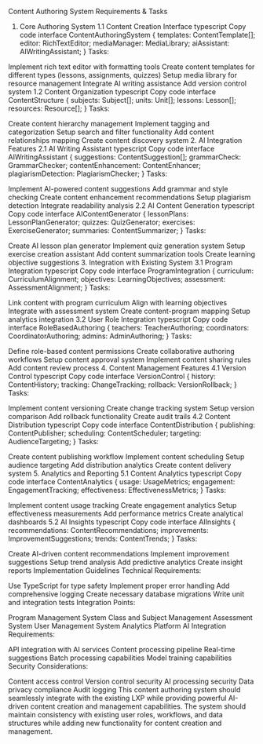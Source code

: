 Content Authoring System Requirements & Tasks
1. Core Authoring System
1.1 Content Creation Interface
typescript
Copy code
interface ContentAuthoringSystem {
  templates: ContentTemplate[];
  editor: RichTextEditor;
  mediaManager: MediaLibrary;
  aiAssistant: AIWritingAssistant;
}
Tasks:

 Implement rich text editor with formatting tools
 Create content templates for different types (lessons, assignments, quizzes)
 Setup media library for resource management
 Integrate AI writing assistance
 Add version control system
1.2 Content Organization
typescript
Copy code
interface ContentStructure {
  subjects: Subject[];
  units: Unit[];
  lessons: Lesson[];
  resources: Resource[];
}
Tasks:

 Create content hierarchy management
 Implement tagging and categorization
 Setup search and filter functionality
 Add content relationships mapping
 Create content discovery system
2. AI Integration Features
2.1 AI Writing Assistant
typescript
Copy code
interface AIWritingAssistant {
  suggestions: ContentSuggestion[];
  grammarCheck: GrammarChecker;
  contentEnhancement: ContentEnhancer;
  plagiarismDetection: PlagiarismChecker;
}
Tasks:

 Implement AI-powered content suggestions
 Add grammar and style checking
 Create content enhancement recommendations
 Setup plagiarism detection
 Integrate readability analysis
2.2 AI Content Generation
typescript
Copy code
interface AIContentGenerator {
  lessonPlans: LessonPlanGenerator;
  quizzes: QuizGenerator;
  exercises: ExerciseGenerator;
  summaries: ContentSummarizer;
}
Tasks:

 Create AI lesson plan generator
 Implement quiz generation system
 Setup exercise creation assistant
 Add content summarization tools
 Create learning objective suggestions
3. Integration with Existing System
3.1 Program Integration
typescript
Copy code
interface ProgramIntegration {
  curriculum: CurriculumAlignment;
  objectives: LearningObjectives;
  assessment: AssessmentAlignment;
}
Tasks:

 Link content with program curriculum
 Align with learning objectives
 Integrate with assessment system
 Create content-program mapping
 Setup analytics integration
3.2 User Role Integration
typescript
Copy code
interface RoleBasedAuthoring {
  teachers: TeacherAuthoring;
  coordinators: CoordinatorAuthoring;
  admins: AdminAuthoring;
}
Tasks:

 Define role-based content permissions
 Create collaborative authoring workflows
 Setup content approval system
 Implement content sharing rules
 Add content review process
4. Content Management Features
4.1 Version Control
typescript
Copy code
interface VersionControl {
  history: ContentHistory;
  tracking: ChangeTracking;
  rollback: VersionRollback;
}
Tasks:

 Implement content versioning
 Create change tracking system
 Setup version comparison
 Add rollback functionality
 Create audit trails
4.2 Content Distribution
typescript
Copy code
interface ContentDistribution {
  publishing: ContentPublisher;
  scheduling: ContentScheduler;
  targeting: AudienceTargeting;
}
Tasks:

 Create content publishing workflow
 Implement content scheduling
 Setup audience targeting
 Add distribution analytics
 Create content delivery system
5. Analytics and Reporting
5.1 Content Analytics
typescript
Copy code
interface ContentAnalytics {
  usage: UsageMetrics;
  engagement: EngagementTracking;
  effectiveness: EffectivenessMetrics;
}
Tasks:

 Implement content usage tracking
 Create engagement analytics
 Setup effectiveness measurements
 Add performance metrics
 Create analytical dashboards
5.2 AI Insights
typescript
Copy code
interface AIInsights {
  recommendations: ContentRecommendations;
  improvements: ImprovementSuggestions;
  trends: ContentTrends;
}
Tasks:

 Create AI-driven content recommendations
 Implement improvement suggestions
 Setup trend analysis
 Add predictive analytics
 Create insight reports
Implementation Guidelines
Technical Requirements:

Use TypeScript for type safety
Implement proper error handling
Add comprehensive logging
Create necessary database migrations
Write unit and integration tests
Integration Points:

Program Management System
Class and Subject Management
Assessment System
User Management System
Analytics Platform
AI Integration Requirements:

API integration with AI services
Content processing pipeline
Real-time suggestions
Batch processing capabilities
Model training capabilities
Security Considerations:

Content access control
Version control security
AI processing security
Data privacy compliance
Audit logging
This content authoring system should seamlessly integrate with the existing LXP while providing powerful AI-driven content creation and management capabilities. The system should maintain consistency with existing user roles, workflows, and data structures while adding new functionality for content creation and management.
